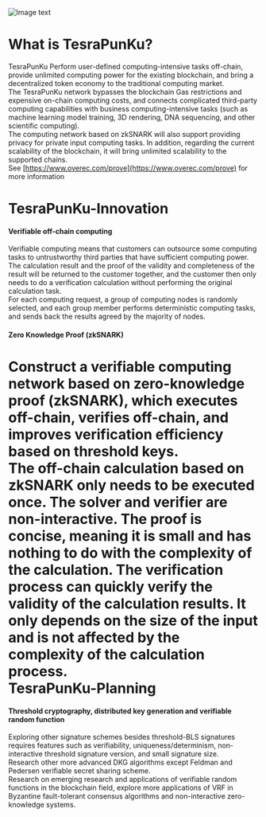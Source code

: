 ![Image text](https://github.com/TesraSupernet/TesraPunKu/blob/main/logo.png)

What is TesraPunKu?
=====================================
TesraPunKu Perform user-defined computing-intensive tasks off-chain, provide unlimited computing power for the existing blockchain, and bring a decentralized token economy to the traditional computing market.<br/>
The TesraPunKu network bypasses the blockchain Gas restrictions and expensive on-chain computing costs, and connects complicated third-party computing capabilities with business computing-intensive tasks (such as machine learning model training, 3D rendering, DNA sequencing, and other scientific computing).<br/>
The computing network based on zkSNARK will also support providing privacy for private input computing tasks. In addition, regarding the current scalability of the blockchain, it will bring unlimited scalability to the supported chains.<br/>
See [https://www.overec.com/prove](https://www.overec.com/prove) for more information

TesraPunKu-Innovation
=====================================
#### Verifiable off-chain computing

Verifiable computing means that customers can outsource some computing tasks to untrustworthy third parties that have sufficient computing power. The calculation result and the proof of the validity and completeness of the result will be returned to the customer together, and the customer then only needs to do a verification calculation without performing the original calculation task.<br/>
For each computing request, a group of computing nodes is randomly selected, and each group member performs deterministic computing tasks, and sends back the results agreed by the majority of nodes.<br/>

#### Zero Knowledge Proof (zkSNARK)

Construct a verifiable computing network based on zero-knowledge proof (zkSNARK), which executes off-chain, verifies off-chain, and improves verification efficiency based on threshold keys.<br/>
The off-chain calculation based on zkSNARK only needs to be executed once. The solver and verifier are non-interactive. The proof is concise, meaning it is small and has nothing to do with the complexity of the calculation. The verification process can quickly verify the validity of the calculation results. It only depends on the size of the input and is not affected by the complexity of the calculation process.<br/>
TesraPunKu-Planning
=====================================
#### Threshold cryptography, distributed key generation and verifiable random function
Exploring other signature schemes besides threshold-BLS signatures requires features such as verifiability, uniqueness/determinism, non-interactive threshold signature version, and small signature size.<br/>
Research other more advanced DKG algorithms except Feldman and Pedersen verifiable secret sharing scheme.<br/>
Research on emerging research and applications of verifiable random functions in the blockchain field, explore more applications of VRF in Byzantine fault-tolerant consensus algorithms and non-interactive zero-knowledge systems.<br/>

